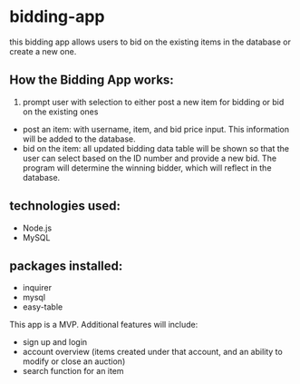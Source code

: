 # bidding-app

this bidding app allows users to bid on the existing items in the database or create a new one.   

## How the Bidding App works:
1. prompt user with selection to either post a new item for bidding or bid on the existing ones
  - post an item: with username, item, and bid price input. This information will be added to the database.
  - bid on the item: all updated bidding data table will be shown so that the user can select based on the ID number and provide a new bid. The program will determine the winning bidder, which will reflect in the database.

## technologies used: 
  - Node.js 
  - MySQL

## packages installed: 
  - inquirer
  - mysql
  - easy-table

This app is a MVP. Additional features will include:
  - sign up and login 
  - account overview (items created under that account, and an ability to modify or close an auction)
  - search function for an item




